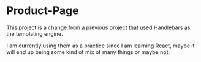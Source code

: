 # Product-Page

This project is a change from a previous project that used Handlebars as the templating engine.

I am currently using them as a practice since I am learning React, maybe it will end up being some kind of mix of many things or maybe not.